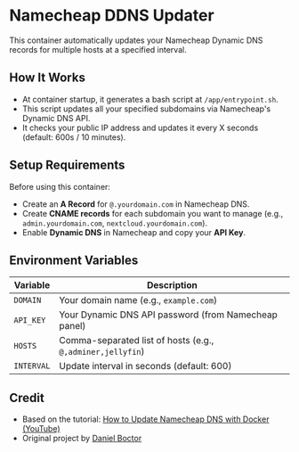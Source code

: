 # Namecheap DDNS Updater

This container automatically updates your Namecheap Dynamic DNS records for multiple hosts at a specified interval.

## How It Works

- At container startup, it generates a bash script at `/app/entrypoint.sh`.
- This script updates all your specified subdomains via Namecheap's Dynamic DNS API.
- It checks your public IP address and updates it every X seconds (default: 600s / 10 minutes).

## Setup Requirements

Before using this container:
- Create an **A Record** for `@.yourdomain.com` in Namecheap DNS.
- Create **CNAME records** for each subdomain you want to manage (e.g., `admin.yourdomain.com`, `nextcloud.yourdomain.com`).
- Enable **Dynamic DNS** in Namecheap and copy your **API Key**.

## Environment Variables

| Variable   | Description |
|------------|-------------|
| `DOMAIN`   | Your domain name (e.g., `example.com`) |
| `API_KEY`  | Your Dynamic DNS API password (from Namecheap panel) |
| `HOSTS`    | Comma-separated list of hosts (e.g., `@,adminer,jellyfin`) |
| `INTERVAL` | Update interval in seconds (default: 600) |

## Credit

- Based on the tutorial: [How to Update Namecheap DNS with Docker (YouTube)](https://www.youtube.com/watch?v=9Wd2a_69QIw)
- Original project by [Daniel Boctor](https://github.com/daniel-boctor/)
